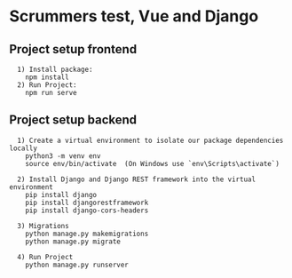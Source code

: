 # Scrummers test, Vue and Django

## Project setup frontend
```
  1) Install package: 
    npm install
  2) Run Project: 
    npm run serve
```

## Project setup backend
```
  1) Create a virtual environment to isolate our package dependencies locally
    python3 -m venv env
    source env/bin/activate  (On Windows use `env\Scripts\activate`)

  2) Install Django and Django REST framework into the virtual environment
    pip install django
    pip install djangorestframework
    pip install django-cors-headers
  
  3) Migrations
    python manage.py makemigrations
    python manage.py migrate
    
  4) Run Project
    python manage.py runserver
```
